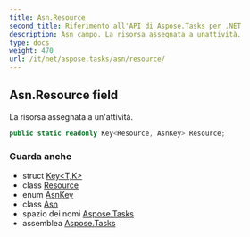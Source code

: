 ```yaml
---
title: Asn.Resource
second_title: Riferimento all'API di Aspose.Tasks per .NET
description: Asn campo. La risorsa assegnata a unattività.
type: docs
weight: 470
url: /it/net/aspose.tasks/asn/resource/
---
```

## Asn.Resource field

La risorsa assegnata a un'attività.

```csharp
public static readonly Key<Resource, AsnKey> Resource;
```

### Guarda anche

* struct [Key&lt;T,K&gt;](../../key-2/)
* class [Resource](../../resource/)
* enum [AsnKey](../../asnkey/)
* class [Asn](../)
* spazio dei nomi [Aspose.Tasks](../../asn/)
* assemblea [Aspose.Tasks](../../../)


